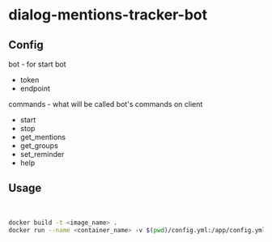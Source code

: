 
dialog-mentions-tracker-bot
=

Config
-
bot - for start bot
- token
- endpoint

commands - what will be called bot's commands on client 
- start
- stop
- get_mentions
- get_groups
- set_reminder
- help

 Usage
-
​
```bash
docker build -t <image_name> .
docker run --name <container_name> -v $(pwd)/config.yml:/app/config.yml:ro <image_name>
```